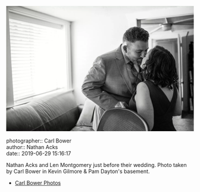 ![Nathan Acks and Len Montgomery just before their wedding](assets/2019-06-29-set-1-the-ceremony-08.webp)

photographer:: Carl Bower  
author:: Nathan Acks  
date:: 2019-06-29 15:16:17

Nathan Acks and Len Montgomery just before their wedding. Photo taken by Carl Bower in Kevin Gilmore & Pam Dayton's basement.

* [Carl Bower Photos](https://carlbowerphotos.com)
